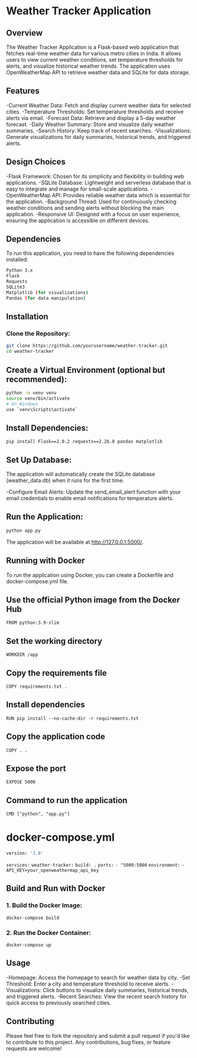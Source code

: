 # Weather Tracker Application
## Overview
The Weather Tracker Application is a Flask-based web application that fetches real-time weather data for various metro cities in India. It allows users to view current weather conditions, set temperature thresholds for alerts, and visualize historical weather trends. The application uses OpenWeatherMap API to retrieve weather data and SQLite for data storage.

## Features

-Current Weather Data: Fetch and display current weather data for selected cities.
-Temperature Thresholds: Set temperature thresholds and receive alerts via email.
-Forecast Data: Retrieve and display a 5-day weather forecast.
-Daily Weather Summary: Store and visualize daily weather summaries.
-Search History: Keep track of recent searches.
-Visualizations: Generate visualizations for daily summaries, historical trends, and triggered alerts.

## Design Choices
-Flask Framework: Chosen for its simplicity and flexibility in building web applications.
-SQLite Database: Lightweight and serverless database that is easy to integrate and manage for small-scale applications.
-OpenWeatherMap API: Provides reliable weather data which is essential for the application.
-Background Thread: Used for continuously checking weather conditions and sending alerts without blocking the main application.
-Responsive UI: Designed with a focus on user experience, ensuring the application is accessible on different devices.
## Dependencies
To run this application, you need to have the following dependencies installed:
```sh
Python 3.x
Flask
Requests
SQLite3
Matplotlib (for visualizations)
Pandas (for data manipulation)
```

## Installation
### Clone the Repository:

```sh
git clone https://github.com/yourusername/weather-tracker.git
cd weather-tracker
```

## Create a Virtual Environment (optional but recommended):

```sh
python -m venv venv
source venv/bin/activate  
# On Windows 
use `venv\Scripts\activate`
```

## Install Dependencies:

`pip install Flask==2.0.2 requests==2.26.0 pandas matplotlib`

## Set Up Database:

The application will automatically create the SQLite database (weather_data.db) when it runs for the first time.

-Configure Email Alerts: Update the send_email_alert function with your email credentials to enable email notifications for temperature alerts.

## Run the Application:

```sh
python app.py
```
The application will be available at http://127.0.0.1:5000/.

## Running with Docker
To run the application using Docker, you can create a Dockerfile and docker-compose.yml file.

## Use the official Python image from the Docker Hub
`FROM python:3.9-slim`

## Set the working directory
`WORKDIR /app`

## Copy the requirements file
`COPY requirements.txt .`

## Install dependencies
`RUN pip install --no-cache-dir -r requirements.txt`

## Copy the application code
`COPY . .`

## Expose the port
`EXPOSE 5000`

## Command to run the application
`CMD ["python", "app.py"]`

# docker-compose.yml
```sh
version: '3.8'
```
`services:`
  `weather-tracker:`
    `build: .`
    `ports:`
      `- "5000:5000`
    `environment:`
      `- API_KEY=your_openweathermap_api_key`

	  
## Build and Run with Docker

### 1. Build the Docker Image:

`docker-compose build`

### 2. Run the Docker Container:

```docker-compose up```

## Usage
-Homepage: Access the homepage to search for weather data by city.
-Set Threshold: Enter a city and temperature threshold to receive alerts.
-Visualizations: Click buttons to visualize daily summaries, historical trends, and triggered alerts.
-Recent Searches: View the recent search history for quick access to previously searched cities.

## Contributing
Please feel free to fork the repository and submit a pull request if you'd like to contribute to this project. Any contributions, bug fixes, or feature requests are welcome!
